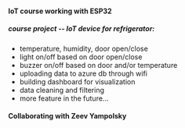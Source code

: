 #### IoT course working with ESP32

##### course project -- IoT device for refrigerator: 
* temperature, humidity, door open/close
* light on/off based on door open/close
* buzzer on/off based on door and/or temperature
* uploading data to azure db through wifi
* building dashboard for visualization
* data cleaning and filtering
* more feature in the future...

#### Collaborating with Zeev Yampolsky
